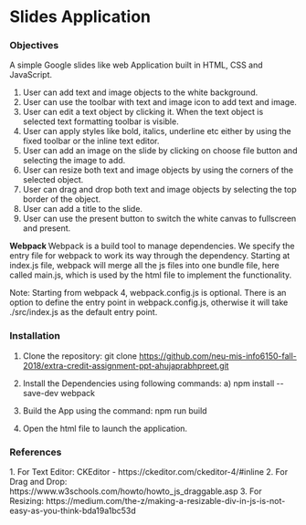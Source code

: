 
<h1> Slides Application </h1>

<h3> Objectives </h3>

A simple Google slides like web Application built in HTML, CSS and JavaScript.

1) User can add text and image objects to the white background.
2) User can use the toolbar with text and image icon to add text and image.
3) User can edit a text object by clicking it. When the text object is selected text formatting toolbar is visible.
4) User can apply styles like bold, italics, underline etc either by using the fixed toolbar or the inline text editor.
5) User can add an image on the slide by clicking on choose file button and selecting the image to add.
6) User can resize both text and image objects by using the corners of the selected object.
7) User can drag and drop both text and image objects by selecting the top border of the object.
8) User can add a title to the slide.
9) User can use the present button to switch the white canvas to fullscreen and present.
  
<b> Webpack </b>
Webpack is a build tool to manage dependencies. We specify the entry file for webpack to work its way through the dependency. Starting at index.js file, webpack will merge all the js files into one bundle file, here called main.js, which is used by the html file to implement the functionality.

Note: Starting from webpack 4, webpack.config.js is optional. There is an option to define the entry point in webpack.config.js, otherwise it will take ./src/index.js as the default entry point.

<h3>Installation</h3>

1) Clone the repository:
    git clone https://github.com/neu-mis-info6150-fall-2018/extra-credit-assignment-ppt-ahujaprabhpreet.git
    
2) Install the Dependencies using following commands:
  a) npm install --save-dev webpack

3) Build the App using the command: npm run build
  
4) Open the html file to launch the application.
  
<h3>References</h3>
1. For Text Editor: CKEditor - https://ckeditor.com/ckeditor-4/#inline
2. For Drag and Drop: https://www.w3schools.com/howto/howto_js_draggable.asp
3. For Resizing: https://medium.com/the-z/making-a-resizable-div-in-js-is-not-easy-as-you-think-bda19a1bc53d

